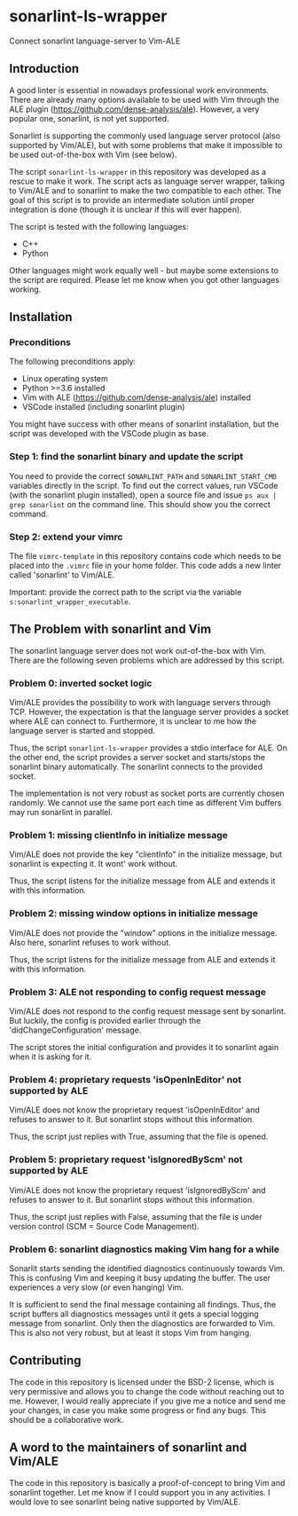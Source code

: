 # sonarlint-ls-wrapper
Connect sonarlint language-server to Vim-ALE

## Introduction

A good linter is essential in nowadays professional work environments. There are
already many options available to be used with Vim through the ALE plugin
(https://github.com/dense-analysis/ale). However, a very popular one, sonarlint,
is not yet supported.

Sonarlint is supporting the commonly used language server protocol (also
supported by Vim/ALE), but with some problems that make it impossible to be
used out-of-the-box with Vim (see below).

The script `sonarlint-ls-wrapper` in this repository was developed as a rescue
to make it work. The script acts as language server wrapper, talking to Vim/ALE
and to sonarlint to make the two compatible to each other. The goal of this
script is to provide an intermediate solution until proper integration is done
(though it is unclear if this will ever happen).

The script is tested with the following languages:
  * C++
  * Python

Other languages might work equally well - but maybe some extensions to the
script are required. Please let me know when you got other languages working.

## Installation

### Preconditions
The following preconditions apply:
  * Linux operating system
  * Python >=3.6 installed
  * Vim with ALE (https://github.com/dense-analysis/ale) installed
  * VSCode installed (including sonarlint plugin)

You might have success with other means of sonarlint installation, but the
script was developed with the VSCode plugin as base.

### Step 1: find the sonarlint binary and update the script
You need to provide the correct `SONARLINT_PATH` and `SONARLINT_START_CMD`
variables directly in the script. To find out the correct values, run VSCode
(with the sonarlint plugin installed), open a source file and issue `ps aux |
grep sonarlint` on the command line. This should show you the correct command.

### Step 2: extend your vimrc
The file `vimrc-template` in this repository contains code which needs to be
placed into the `.vimrc` file in your home folder. This code adds a new linter
called 'sonarlint' to Vim/ALE.

Important: provide the correct path to the script via the variable
`s:sonarlint_wrapper_executable`.

## The Problem with sonarlint and Vim

The sonarlint language server does not work out-of-the-box with Vim. There are
the following seven problems which are addressed by this script.

### Problem 0: inverted socket logic
Vim/ALE provides the possibility to work with language servers through TCP.
However, the expectation is that the language server provides a socket where ALE
can connect to. Furthermore, it is unclear to me how the language server is
started and stopped.

Thus, the script `sonarlint-ls-wrapper` provides a stdio interface for ALE. On
the other end, the script provides a server socket and starts/stops the
sonarlint binary automatically. The sonarlint connects to the provided socket.

The implementation is not very robust as socket ports are currently chosen
randomly. We cannot use the same port each time as different Vim buffers may run
sonarlint in parallel.

### Problem 1: missing clientInfo in initialize message
Vim/ALE does not provide the key "clientInfo" in the initialize message, but
sonarlint is expecting it. It wont' work without.

Thus, the script listens for the initialize message from ALE and extends it with
this information.

### Problem 2: missing window options in initialize message
Vim/ALE does not provide the "window" options in the initialize message. Also
here, sonarlint refuses to work without.

Thus, the script listens for the initialize message from ALE and extends it with
this information.

### Problem 3: ALE not responding to config request message
Vim/ALE does not respond to the config request message sent by sonarlint. But
luckily, the config is provided earlier through the 'didChangeConfiguration'
message.

The script stores the initial configuration and provides it to sonarlint again
when it is asking for it.

### Problem 4: proprietary requests 'isOpenInEditor' not supported by ALE
Vim/ALE does not know the proprietary request 'isOpenInEditor' and refuses to
answer to it. But sonarlint stops without this information.

Thus, the script just replies with True, assuming that the file is opened.

### Problem 5: proprietary request 'isIgnoredByScm' not supported by ALE
Vim/ALE does not know the proprietary request 'isIgnoredByScm' and refuses to
answer to it. But sonarlint stops without this information.

Thus, the script just replies with False, assuming that the file is under
version control (SCM = Source Code Management).

### Problem 6: sonarlint diagnostics making Vim hang for a while
Sonarlit starts sending the identified diagnostics continuously towards Vim.
This is confusing Vim and keeping it busy updating the buffer. The user
experiences a very slow (or even hanging) Vim.

It is sufficient to send the final message containing all findings. Thus, the
script buffers all diagnostics messages until it gets a special logging message
from sonarlint. Only then the diagnostics are forwarded to Vim. This is also not
very robust, but at least it stops Vim from hanging.

## Contributing
The code in this repository is licensed under the BSD-2 license, which is very
permissive and allows you to change the code without reaching out to me.
However, I would really appreciate if you give me a notice and send me your
changes, in case you make some progress or find any bugs. This should be a
collaborative work.

## A word to the maintainers of sonarlint and Vim/ALE
The code in this repository is basically a proof-of-concept to bring Vim and
sonarlint together. Let me know if I could support you in any activities. I
would love to see sonarlint being native supported by Vim/ALE.
